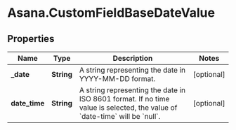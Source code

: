 # Asana.CustomFieldBaseDateValue

## Properties
Name | Type | Description | Notes
------------ | ------------- | ------------- | -------------
**_date** | **String** | A string representing the date in YYYY-MM-DD format. | [optional] 
**date_time** | **String** | A string representing the date in ISO 8601 format. If no time value is selected, the value of &#x60;date-time&#x60; will be &#x60;null&#x60;. | [optional] 
